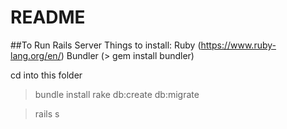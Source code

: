 # README

##To Run Rails Server
Things to install:
Ruby (https://www.ruby-lang.org/en/)
Bundler (> gem install bundler)

cd into this folder
> bundle install
> rake db:create db:migrate

> rails s
